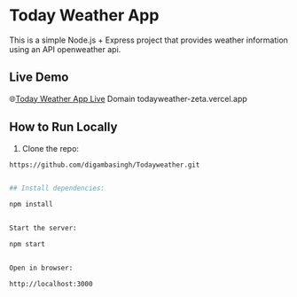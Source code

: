 # Today Weather App

This is a simple Node.js + Express project that provides weather information using an API openweather api.

## Live Demo  
🌐[Today Weather App Live](todayweather-zeta.vercel.app)
Domain
todayweather-zeta.vercel.app


## How to Run Locally

1. Clone the repo:  
```bash
https://github.com/digambasingh/Todayweather.git


## Install dependencies:

npm install


Start the server:

npm start


Open in browser:

http://localhost:3000
